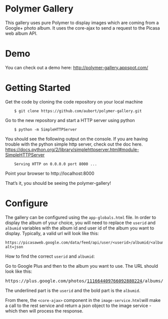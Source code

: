 Polymer Gallery
===============

This gallery uses pure Polymer to display images which are coming from a Google+ photo album. It uses the core-ajax to send a request to the Picasa web album API. 


Demo
====

You can check out a demo here:  http://polymer-gallery.appspot.com/


Getting Started
============

Get the code by cloning the code repository on your local machine

```
	$ git clone https://github.com/aubort/polymer-gallery.git
```

Go to the new repository and start a HTTP server using python

```
	$ python -m SimpleHTTPServer
```
You should see the following output on the console. If you are having trouble with the python simple http server, check out the doc here. 
https://docs.python.org/2/library/simplehttpserver.html#module-SimpleHTTPServer

```
	Serving HTTP on 0.0.0.0 port 8000 ...
```

Point your browser to http://localhost:8000 

That’s it, you should be seeing the polymer-gallery!

Configure
============

The gallery can be configured using the `app-globals.html` file. 
In order to display the album of your choice, you will need to replace the 
`userid` and `albumid` variables with the album id and user id of the album 
you want to display. 
Typically, a valid url will look like this:

```
https://picasaweb.google.com/data/feed/api/user/<userid>/albumid/<albumid>?alt=json
```

How to find the correct `userid` and `albumid`:

Go to Google Plus and then to the album you want to use. The URL should look like this: 

<pre>
https://plus.google.com/photos/<u>111664409766092880224</u>/albums/<b>5702010536228604337</b>
</pre>
The underlined part is the `userid` and the bold part is the `albumid`.




From there, the `<core-ajax>` component in the `image-service.html`will make a call to the rest service and return a json object to the image service - which then will process the response.

 